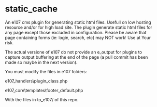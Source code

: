# static_cache
An e107 cms plugin for generating static html files.
Usefull on low hosting resource and/or for high load site.
The plugin generate static html files for any page except those excluded in configuration.
Please be aware that page containing forms (ie: login, search, etc) may NOT work!
Use at Your risk.

The actual versione of e107 do not provide an e_output for plugins to capture output buffering at the end of the page (a pull commit has been made so maybe in the next version).

You must modify the files in e107 folders:

e107_handlers\plugin_class.php

e107_core\templates\footer_default.php

With  the files in to_e107/ of this repo.
